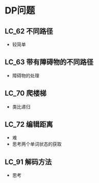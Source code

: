# DP问题
## LC_62 不同路径
- 较简单
## LC_63 带有障碍物的不同路径
- 障碍物的处理
## LC_70 爬楼梯
- 类比递归
## LC_72 编辑距离
- 难
- 思考两个单词状态的获取
## LC_91 解码方法
- 思考